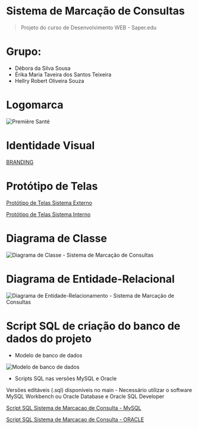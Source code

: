 # Sistema de Marcação de Consultas
> Projeto do curso de Desenvolvimento WEB - Saper.edu

# Grupo:
* Débora da Silva Sousa
* Érika Maria Taveira dos Santos Teixeira
* Hellry Robert Oliveira Souza

# Logomarca
![Première Santé](https://github.com/erikateixeira/SistemaMarcacaoDeConsultas/assets/131729762/9235bb42-509c-4787-9f16-1e95a327e982)

# Identidade Visual
[BRANDING](https://github.com/erikateixeira/SistemaMarcacaoDeConsultas/files/11655169/A.MARCA.pdf)


# Protótipo de Telas
[Protótipo de Telas Sistema Externo](https://github.com/erikateixeira/SistemaMarcacaoDeConsultas/files/11658865/Prototipo.de.Telas.Sistema.Externo.pdf)

[Protótipo de Telas Sistema Interno](https://github.com/erikateixeira/SistemaMarcacaoDeConsultas/files/11658867/Prototipo.de.Telas.Sistema.Interno.pdf)

# Diagrama de Classe

![Diagrama de Classe - Sistema de Marcação de Consultas](https://github.com/erikateixeira/SistemaMarcacaoDeConsultas/assets/131728883/a069610c-16de-49bb-94a9-08b50284a2bf)

# Diagrama de Entidade-Relacional

![Diagrama de Entidade-Relacionamento - Sistema de Marcação de Consultas](https://github.com/erikateixeira/SistemaMarcacaoDeConsultas/assets/131728883/d4709904-c17a-4908-bc93-59d61628540a)

  
# Script SQL de criação do banco de dados do projeto
* Modelo de banco de dados

![Modelo de banco de dados](https://github.com/erikateixeira/SistemaMarcacaoDeConsultas/assets/131728883/4408b041-c8b1-4c0b-a8dd-d75a5d4c0111)

* Scripts SQL nas versões MySQL e Oracle
<p> Versões editáveis (.sql) disponíveis no main - Necessário utilizar o software MySQL Workbench ou Oracle Database e Oracle SQL Developer </p>

[Script SQL Sistema de Marcacao de Consulta - MySQL](https://github.com/erikateixeira/SistemaMarcacaoDeConsultas/files/11512266/Script.SQL.Sistema.de.Marcacao.de.Consulta.-.MySQL.pdf)

[Script SQL Sistema de Marcacao de Consulta - ORACLE](https://github.com/erikateixeira/SistemaMarcacaoDeConsultas/files/11512268/Script.SQL.Sistema.de.Marcacao.de.Consulta.-.ORACLE.pdf)

